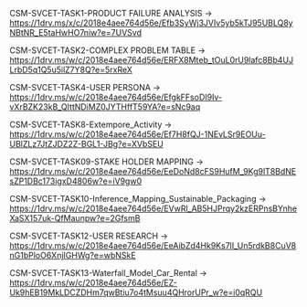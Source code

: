 CSM-SVCET-TASK1-PRODUCT FAILURE ANALYSIS -> https://1drv.ms/x/c/2018e4aee764d56e/Efb3SyWj3JVIv5yb5kTJ95UBLQ8yNBtNR_E5taHwHO7niw?e=7UVSvd

CSM-SVCET-TASK2-COMPLEX PROBLEM TABLE -> https://1drv.ms/w/c/2018e4aee764d56e/ERFX8Mteb_tOuL0rU9lafc8Bb4UJLrbD5q1Q5u5ilZ7Y8Q?e=5rxReX

CSM-SVCET-TASK4-USER PERSONA -> https://1drv.ms/w/c/2018e4aee764d56e/EfgkFFsoDI9Iv-vXrBZK23kB_QIttNDiMZ0JYTHffT59YA?e=sNc9aq

CSM-SVCET-TASK8-Extempore_Activity -> https://1drv.ms/w/c/2018e4aee764d56e/Ef7H8fQJ-1NEvLSr9EOUu-UBlZLz7JtZJDZ2Z-BGL1-JBg?e=XVbSEU

CSM-SVCET-TASK09-STAKE HOLDER MAPPING -> https://1drv.ms/w/c/2018e4aee764d56e/EeDoNd8cFS9HufM_9Kg9lT8BdNEsZP1DBc173igxD4806w?e=iV9gw0

CSM-SVCET-TASK10-Inference_Mapping_Sustainable_Packaging -> https://1drv.ms/w/c/2018e4aee764d56e/EVwRl_AB5HJPrqy2kzERPnsBYnheXaSX157uk-QfMaunpw?e=2GfsmB

CSM-SVCET-TASK12-USER RESEARCH -> https://1drv.ms/w/c/2018e4aee764d56e/EeAibZd4Hk9Ks7lI_Un5rdkB8CuV8nG1bPloO6XnjIGHWg?e=wbNSkE

CSM-SVCET-TASK13-Waterfall_Model_Car_Rental -> https://1drv.ms/w/c/2018e4aee764d56e/EZ-Uk9hEB19MkLDCZDHm7qwBtiu7o4tMsuu4QHrorUPr_w?e=i0qRQU
